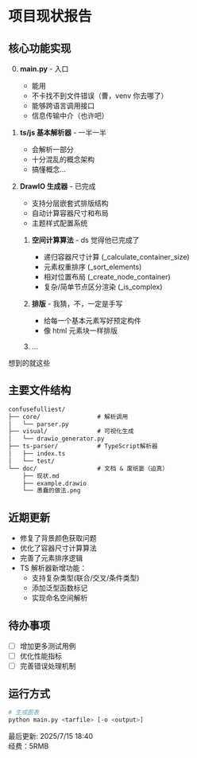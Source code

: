 # 项目现状报告

## 核心功能实现

0. **main.py** - 入口

    - 能用
    - 不卡找不到文件错误（曹，venv 你去哪了）
    - 能够跨语言调用接口
    - 信息传输中介（也许吧）

1. **ts/js 基本解析器** - 一半一半

    - 会解析一部分
    - 十分混乱的概念架构
    - 搞懂概念...

2. **DrawIO 生成器** - 已完成

    - 支持分层嵌套式排版结构
    - 自动计算容器尺寸和布局
    - 主题样式配置系统

    1. **空间计算算法** - ds 觉得他已完成了

        - 递归容器尺寸计算 (\_calculate_container_size)
        - 元素权重排序 (\_sort_elements)
        - 相对位置布局 (\_create_node_container)
        - 复杂/简单节点区分渲染 (\_is_complex)

    2. **排版** - 我猜，不，一定是手写

        - 给每一个基本元素写好预定构件
        - 像 html 元素块一样排版

    3. ...

想到的就这些

## 主要文件结构

```txt
confusefulliest/
├── core/                # 解析调用
│   └── parser.py
├── visual/              # 可视化生成
│   └── drawio_generator.py
├── ts-parser/           # TypeScript解析器
│   ├── index.ts
│   └── test/
└── doc/                 # 文档 & 废纸篓（迫真）
    ├── 现状.md
    ├── example.drawio
    └── 愚蠢的做法.png
```

## 近期更新

-   修复了背景颜色获取问题
-   优化了容器尺寸计算算法
-   完善了元素排序逻辑
-   TS 解析器新增功能：
    -   支持复杂类型(联合/交叉/条件类型)
    -   添加泛型函数标记
    -   实现命名空间解析

## 待办事项

-   [ ] 增加更多测试用例
-   [ ] 优化性能指标
-   [ ] 完善错误处理机制

## 运行方式

```bash
# 生成图表
python main.py <tarfile> [-o <output>]
```

最后更新: 2025/7/15 18:40  
经费：5RMB
